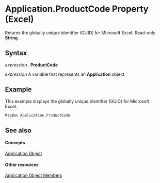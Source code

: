 
# Application.ProductCode Property (Excel)

Returns the globally unique identifier (GUID) for Microsoft Excel. Read-only  **String** .


## Syntax

 _expression_ . **ProductCode**

 _expression_ A variable that represents an **Application** object.


## Example

This example displays the globally unique identifier (GUID) for Microsoft Excel.


```vb
MsgBox Application.ProductCode
```


## See also


#### Concepts


[Application Object](19b73597-5cf9-4f56-8227-b5211f657f6f.md)
#### Other resources


[Application Object Members](4cb9ca42-8d07-cc9c-2d80-4eb9a5921e1e.md)
